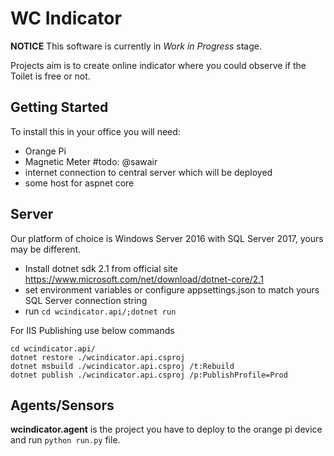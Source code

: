 # WC Indicator
**NOTICE** This software is currently in *Work in Progress* stage.

Projects aim is to create online indicator where you could observe if the Toilet is free or not.

## Getting Started

To install this in your office you will need:
  - Orange Pi
  - Magnetic Meter  #todo: @sawair
  - internet connection to central server which will be deployed
  - some host for aspnet core

## Server

Our platform of choice is Windows Server 2016 with SQL Server 2017, yours may be different.

 - Install dotnet sdk 2.1 from official site https://www.microsoft.com/net/download/dotnet-core/2.1
 - set environment variables or configure appsettings.json to match yours SQL Server connection string
 - run `cd wcindicator.api/;dotnet run`
  
  For IIS Publishing use below commands
``` 
cd wcindicator.api/
dotnet restore ./wcindicator.api.csproj
dotnet msbuild ./wcindicator.api.csproj /t:Rebuild
dotnet publish ./wcindicator.api.csproj /p:PublishProfile=Prod
```


## Agents/Sensors


**wcindicator.agent** is the project you have to deploy to the orange pi device and run `python run.py` file.
